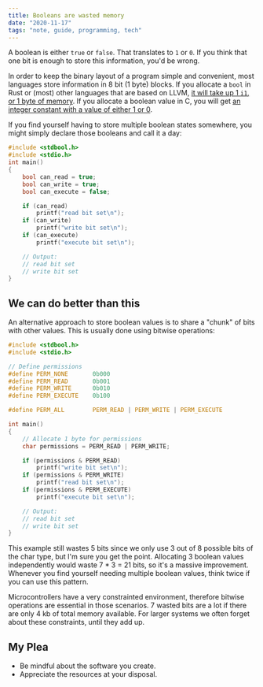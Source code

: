```yaml
---
title: Booleans are wasted memory
date: "2020-11-17"
tags: "note, guide, programming, tech"
---
```


A boolean is either `true` or `false`. That translates to `1` or `0`. If you think that one bit is enough to store this information, you'd be wrong.

In order to keep the binary layout of a program simple and convenient, most languages store information in 8 bit (1 byte) blocks.
If you allocate a `bool` in Rust or (most) other languages that are based on LLVM, [it will take up 1 `i1`, or 1 byte of memory](https://llvm.org/docs/LangRef.html#simple-constants). If you allocate a boolean value in C, you will get [an integer constant with a value of either 1 or 0](https://pubs.opengroup.org/onlinepubs/9699919799/basedefs/stdbool.h.html).

If you find yourself having to store multiple boolean states somewhere, you might simply declare those booleans and call it a day:

```c
#include <stdbool.h>
#include <stdio.h>
int main()
{
    bool can_read = true;
    bool can_write = true;
    bool can_execute = false;

    if (can_read)
        printf("read bit set\n");
    if (can_write)
        printf("write bit set\n");
    if (can_execute)
        printf("execute bit set\n");

    // Output:
    // read bit set
    // write bit set
}
```

## We can do better than this

An alternative approach to store boolean values is to share a "chunk" of bits with other values. This is usually done using bitwise operations:

```c
#include <stdbool.h>
#include <stdio.h>

// Define permissions
#define PERM_NONE       0b000
#define PERM_READ       0b001
#define PERM_WRITE      0b010
#define PERM_EXECUTE    0b100

#define PERM_ALL        PERM_READ | PERM_WRITE | PERM_EXECUTE

int main()
{
    // Allocate 1 byte for permissions
    char permissions = PERM_READ | PERM_WRITE;

    if (permissions & PERM_READ)
        printf("write bit set\n");
    if (permissions & PERM_WRITE)
        printf("read bit set\n");
    if (permissions & PERM_EXECUTE)
        printf("execute bit set\n");

    // Output:
    // read bit set
    // write bit set
}
```

This example still wastes 5 bits since we only use 3 out of 8 possible bits of the char type, but I'm sure you get the point. Allocating 3 boolean values independently would waste 7 \* 3 = 21 bits, so it's a massive improvement. Whenever you find yourself needing multiple boolean values, think twice if you can use this pattern.

Microcontrollers have a very constrainted environment, therefore bitwise operations are essential in those scenarios. 7 wasted bits are a lot if there are only 4 kb of total memory available. For larger systems we often forget about these constraints, until they add up.

## My Plea

- Be mindful about the software you create.
- Appreciate the resources at your disposal.
